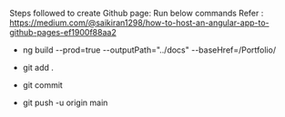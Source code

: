 Steps followed to create Github page:
Run below commands
Refer : https://medium.com/@saikiran1298/how-to-host-an-angular-app-to-github-pages-ef1900f88aa2

* ng build --prod=true --outputPath="../docs" --baseHref=/Portfolio/

* git add .

* git commit 

* git push -u origin main 